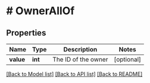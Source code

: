 # # OwnerAllOf

## Properties

Name | Type | Description | Notes
------------ | ------------- | ------------- | -------------
**value** | **int** | The ID of the owner | [optional]

[[Back to Model list]](../../README.md#models) [[Back to API list]](../../README.md#endpoints) [[Back to README]](../../README.md)
